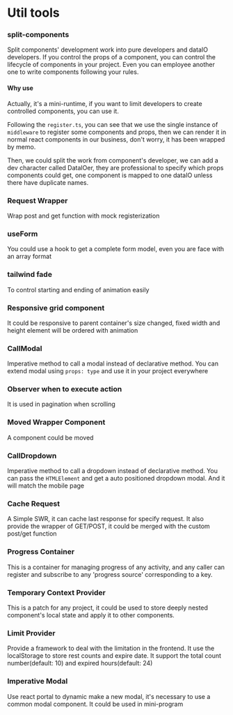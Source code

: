 # Util tools

### split-components

Split components' development work into pure developers and dataIO developers. If you control the props of a component, you can control the lifecycle of components in your project. Even you can employee another one to write components following your rules.

#### Why use

Actually, it's a mini-runtime, if you want to limit developers to create controlled components, you can use it.

Following the `register.ts`, you can see that we use the single instance of `middleware` to register some components and props, then we can render it in normal react components in our business, don't worry, it has been wrapped by memo.

Then, we could split the work from component's developer, we can add a dev character called DataIOer, they are professional to specify which props components could get, one component is mapped to one dataIO unless there have duplicate names.

### Request Wrapper

Wrap post and get function with mock registerization

### useForm

You could use a hook to get a complete form model, even you are face with an array format

### tailwind fade

To control starting and ending of animation easily

### Responsive grid component

It could be responsive to parent container's size changed, fixed width and height element will be ordered with animation

### CallModal

Imperative method to call a modal instead of declarative method.
You can extend modal using `props: type` and use it in your project everywhere

### Observer when to execute action

It is used in pagination when scrolling

### Moved Wrapper Component

A component could be moved

### CallDropdown

Imperative method to call a dropdown instead of declarative method.
You can pass the `HTMLElement` and get a auto positioned dropdown modal. And it will match the mobile page

### Cache Request

A Simple SWR, it can cache last response for specify request. It also provide the wrapper of GET/POST, it could be merged with the custom post/get function

### Progress Container

This is a container for managing progress of any activity, and any caller can register and subscribe to any 'progress source' corresponding to a key.

### Temporary Context Provider

This is a patch for any project, it could be used to store deeply nested component's local state and apply it to other components.

### Limit Provider
Provide a framework to deal with the limitation in the frontend. It use the localStorage to store rest counts and expire date. It support the total count number(default: 10) and expired hours(default: 24)

### Imperative Modal
Use react portal to dynamic make a new modal, it's necessary to use a common modal component. It could be used in mini-program